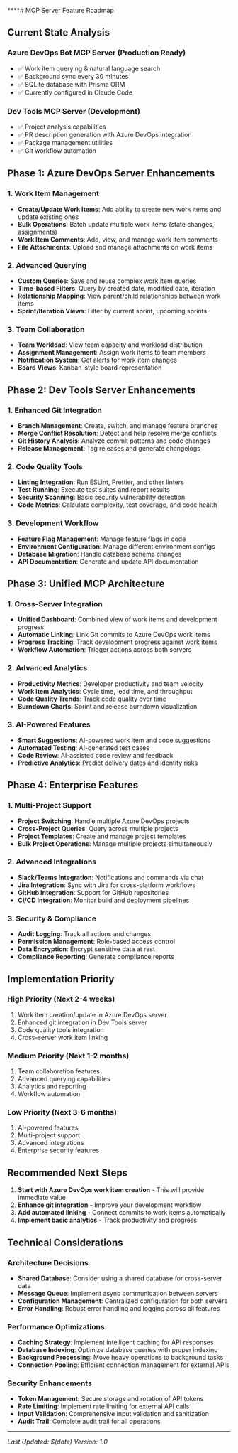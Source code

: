 \*\*\*\*# MCP Server Feature Roadmap

## Current State Analysis

### Azure DevOps Bot MCP Server (Production Ready)

- ✅ Work item querying & natural language search
- ✅ Background sync every 30 minutes
- ✅ SQLite database with Prisma ORM
- ✅ Currently configured in Claude Code

### Dev Tools MCP Server (Development)

- ✅ Project analysis capabilities
- ✅ PR description generation with Azure DevOps integration
- ✅ Package management utilities
- ✅ Git workflow automation

## Phase 1: Azure DevOps Server Enhancements

### 1. Work Item Management

- **Create/Update Work Items**: Add ability to create new work items and update existing ones
- **Bulk Operations**: Batch update multiple work items (state changes, assignments)
- **Work Item Comments**: Add, view, and manage work item comments
- **File Attachments**: Upload and manage attachments on work items

### 2. Advanced Querying

- **Custom Queries**: Save and reuse complex work item queries
- **Time-based Filters**: Query by created date, modified date, iteration
- **Relationship Mapping**: View parent/child relationships between work items
- **Sprint/Iteration Views**: Filter by current sprint, upcoming sprints

### 3. Team Collaboration

- **Team Workload**: View team capacity and workload distribution
- **Assignment Management**: Assign work items to team members
- **Notification System**: Get alerts for work item changes
- **Board Views**: Kanban-style board representation

## Phase 2: Dev Tools Server Enhancements

### 1. Enhanced Git Integration

- **Branch Management**: Create, switch, and manage feature branches
- **Merge Conflict Resolution**: Detect and help resolve merge conflicts
- **Git History Analysis**: Analyze commit patterns and code changes
- **Release Management**: Tag releases and generate changelogs

### 2. Code Quality Tools

- **Linting Integration**: Run ESLint, Prettier, and other linters
- **Test Running**: Execute test suites and report results
- **Security Scanning**: Basic security vulnerability detection
- **Code Metrics**: Calculate complexity, test coverage, and code health

### 3. Development Workflow

- **Feature Flag Management**: Manage feature flags in code
- **Environment Configuration**: Manage different environment configs
- **Database Migration**: Handle database schema changes
- **API Documentation**: Generate and update API documentation

## Phase 3: Unified MCP Architecture

### 1. Cross-Server Integration

- **Unified Dashboard**: Combined view of work items and development progress
- **Automatic Linking**: Link Git commits to Azure DevOps work items
- **Progress Tracking**: Track development progress against work items
- **Workflow Automation**: Trigger actions across both servers

### 2. Advanced Analytics

- **Productivity Metrics**: Developer productivity and team velocity
- **Work Item Analytics**: Cycle time, lead time, and throughput
- **Code Quality Trends**: Track code quality over time
- **Burndown Charts**: Sprint and release burndown visualization

### 3. AI-Powered Features

- **Smart Suggestions**: AI-powered work item and code suggestions
- **Automated Testing**: AI-generated test cases
- **Code Review**: AI-assisted code review and feedback
- **Predictive Analytics**: Predict delivery dates and identify risks

## Phase 4: Enterprise Features

### 1. Multi-Project Support

- **Project Switching**: Handle multiple Azure DevOps projects
- **Cross-Project Queries**: Query across multiple projects
- **Project Templates**: Create and manage project templates
- **Bulk Project Operations**: Manage multiple projects simultaneously

### 2. Advanced Integrations

- **Slack/Teams Integration**: Notifications and commands via chat
- **Jira Integration**: Sync with Jira for cross-platform workflows
- **GitHub Integration**: Support for GitHub repositories
- **CI/CD Integration**: Monitor build and deployment pipelines

### 3. Security & Compliance

- **Audit Logging**: Track all actions and changes
- **Permission Management**: Role-based access control
- **Data Encryption**: Encrypt sensitive data at rest
- **Compliance Reporting**: Generate compliance reports

## Implementation Priority

### High Priority (Next 2-4 weeks)

1. Work item creation/update in Azure DevOps server
2. Enhanced git integration in Dev Tools server
3. Code quality tools integration
4. Cross-server work item linking

### Medium Priority (Next 1-2 months)

1. Team collaboration features
2. Advanced querying capabilities
3. Analytics and reporting
4. Workflow automation

### Low Priority (Next 3-6 months)

1. AI-powered features
2. Multi-project support
3. Advanced integrations
4. Enterprise security features

## Recommended Next Steps

1. **Start with Azure DevOps work item creation** - This will provide immediate value
2. **Enhance git integration** - Improve your development workflow
3. **Add automated linking** - Connect commits to work items automatically
4. **Implement basic analytics** - Track productivity and progress

## Technical Considerations

### Architecture Decisions

- **Shared Database**: Consider using a shared database for cross-server data
- **Message Queue**: Implement async communication between servers
- **Configuration Management**: Centralized configuration for both servers
- **Error Handling**: Robust error handling and logging across all features

### Performance Optimizations

- **Caching Strategy**: Implement intelligent caching for API responses
- **Database Indexing**: Optimize database queries with proper indexing
- **Background Processing**: Move heavy operations to background tasks
- **Connection Pooling**: Efficient connection management for external APIs

### Security Enhancements

- **Token Management**: Secure storage and rotation of API tokens
- **Rate Limiting**: Implement rate limiting for external API calls
- **Input Validation**: Comprehensive input validation and sanitization
- **Audit Trail**: Complete audit trail for all operations

---

_Last Updated: $(date)_
_Version: 1.0_

